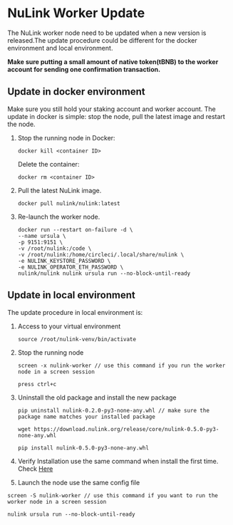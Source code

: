 # NuLink Worker Update

The NuLink worker node need to be updated when a new version is released.The update procedure could be different for the docker environment and local environment.

**Make sure putting a small amount of native token(tBNB) to the worker account for sending one confirmation transaction.**




## Update in docker environment

Make sure you still hold your staking account and worker account. The update in docker is simple: stop the node, pull the latest image and restart the node.

1. Stop the running node in Docker: 
    ```shell
    docker kill <container ID>
    ```
    Delete the container:
    ```shell
    docker rm <container ID>
    ```

3. Pull the latest NuLink image.  
    ```shell
    docker pull nulink/nulink:latest
    ```

4.  Re-launch the worker node.  
    ```shell
    docker run --restart on-failure -d \
    --name ursula \
    -p 9151:9151 \
    -v /root/nulink:/code \
    -v /root/nulink:/home/circleci/.local/share/nulink \
    -e NULINK_KEYSTORE_PASSWORD \
    -e NULINK_OPERATOR_ETH_PASSWORD \
    nulink/nulink nulink ursula run --no-block-until-ready
    ```

## Update in local environment
The update procedure in local environment is: 

1. Access to your virtual environment  
   ```shell
   source /root/nulink-venv/bin/activate
   ```

2. Stop the running node   
   ```shell
   screen -x nulink-worker // use this command if you run the worker node in a screen session

   press ctrl+c
   ```

3. Uninstall the old package and install the new package   
   ```shell
   pip uninstall nulink-0.2.0-py3-none-any.whl // make sure the package name matches your installed package
      
   wget https://download.nulink.org/release/core/nulink-0.5.0-py3-none-any.whl
      
   pip install nulink-0.5.0-py3-none-any.whl
   ```

4.   Verify Installation use the same command when install the first time.  Check [Here](https://docs.nulink.org/products/nulink_worker/worker_install#local-install) 

5.  Launch the node use the same config file   
   ```shell
   screen -S nulink-worker // use this command if you want to run the worker node in a screen session
      
   nulink ursula run --no-block-until-ready
   ```

